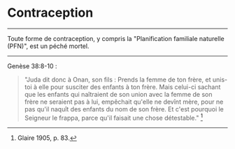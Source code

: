 # Contraception

***

Toute forme de contraception, y compris la "Planification familiale naturelle (PFN)", est un péché mortel.

***

Genèse 38:8-10 :

> "Juda dit donc à Onan, son fils : Prends la femme de ton frère, et unis-toi à elle pour susciter des enfants à ton frère. Mais celui-ci sachant que les enfants qui naîtraient de son union avec la femme de son frère ne seraient pas à lui, empêchait qu'elle ne devînt mère, pour ne pas qu'il naquît des enfants du nom de son frère. Et c'est pourquoi le Seigneur le frappa, parce qu'il faisait une chose détestable." [^1]

[^1]: Glaire 1905, p. 83.

